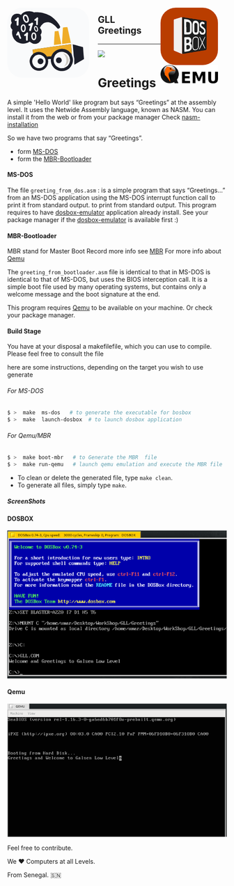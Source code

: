 <img src="screenshots/glls1-logo-svg.png" width=""  height="" alt="gll-logo" style="margin-right:20px;border-radius:35px"  align="left"/><img src="screenshots/dosbox-logo.png" width="132"  height="" alt="dosbox" style="margin-right:20px;border-radius:35px"  align="right"/>
<div>
<h2>GLL Greetings </h2>
<img src="screenshots/Qemu-logo.png" width="132"  height="" alt="Qemu" style="margin-right:20px"  align="right"/>
<div>
</div>
<hr>
 <a href="https://github.com/Galsen-Low-Level/"><img src ='https://img.shields.io/badge/Greetings-teal?style=for-the-badge&logo=appveyor'/></a>

# Greetings

A simple 'Hello World' like program  but says “Greetings” at the assembly level.
It uses the Netwide Assembly language, known as NASM.
You can install  it  from the web  or from your package manager 
Check [nasm-installation](https://www.nasm.us/) 

So we have two programs that say “Greetings”. 
- form [MS-DOS](https://en.wikipedia.org/wiki/MS-DOS) 
- form the [MBR-Bootloader](https://en.wikipedia.org/wiki/Bootloader)

#### MS-DOS  

The file `greeting_from_dos.asm` : 
is a simple program that says “Greetings...” from an MS-DOS application using the MS-DOS interrupt function call to print it from standard output. 
to print from standard output. 
This program requires to have [dosbox-emulator](https://www.dosbox.com/download.php?main=1) application already install.
See your package manager  if the [dosbox-emulator](https://www.dosbox.com/download.php?main=1) is available first :) 


#### MBR-Bootloader 

MBR stand for Master Boot Record
more info see [MBR](https://en.wikipedia.org/wiki/Master_boot_record) 
For more info about [Qemu](https://en.wikipedia.org/wiki/QEMU)

The `greeting_from_bootloader.asm` file is identical to that in MS-DOS
is identical to that of MS-DOS, but uses the BIOS interception call.
It is a simple boot file used by many operating systems, but contains only a welcome message and the boot signature at the end.

This program requires [Qemu](https://www.qemu.org/) to be available on your machine.
Or check your package manager.

#### Build Stage 
You have at your disposal a makefilefile, which you can use to compile.
Please feel free to consult the file 


here are some instructions, depending on the target you wish to use  generate

###### For MS-DOS 

```bash   
$ >  make  ms-dos   # to generate the executable for bosbox 
$ >  make  launch-dosbox  # to launch dosbox application 
```

###### For Qemu/MBR 

```bash 
$ >  make boot-mbr   # to Generate the MBR  file 
$ >  make run-qemu   # launch qemu emulation and execute the MBR file 
```

- To clean or delete the generated file, type `make clean`.
- To generate all files, simply type `make`.


##### ScreenShots 
#### DOSBOX 
![dosbox](screenshots/dosbox.png) 

#### Qemu 

![Qemu](screenshots/qemu-boot.png) 



Feel free to contribute.

We ❤️  Computers at all Levels. 

From Senegal. 🇸🇳
